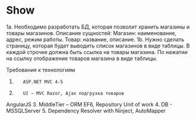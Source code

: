 # Show
1a. Необходимо разработать БД, которая позволит хранить магазины и товары магазинов.
Описание сущностей:
Магазин: наименование, адрес, режим работы.
Товар: название, описание.
1b. Нужно сделать страницу, которая будет выводить список магазинов в виде таблицы. 
В каждой строчке должна быть ссылка на товары магазина. По нажатии на ссылку отображение товаров магазина в виде таблицы.
 
Требования к технологиям
1.        ASP.NET MVC 4-5
2.        UI – MVC Razor, Ajax подгрузка товаров
AngularJS
3.        MiddleTier – ORM EF6, Repository
Unit of work 
4.        DB - MSSQLServer
5. Dependency Resolver with Ninject, AutoMapper
